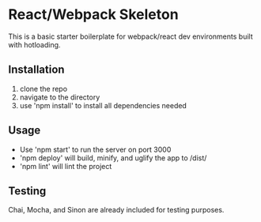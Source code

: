 # React/Webpack Skeleton #

This is a basic starter boilerplate for webpack/react dev environments built with hotloading.

## Installation ##
1. clone the repo
2. navigate to the directory
3. use 'npm install' to install all dependencies needed

## Usage ##
* Use 'npm start' to run the server on port 3000
* 'npm deploy' will build, minify, and uglify the app to /dist/
* 'npm lint' will lint the project

## Testing ##
Chai, Mocha, and Sinon are already included for testing purposes.